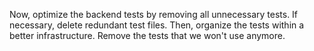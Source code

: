 Now, optimize the backend tests by removing all unnecessary tests. If necessary, delete redundant test files. Then, organize the tests within a better infrastructure.
Remove the tests that we won't use anymore.